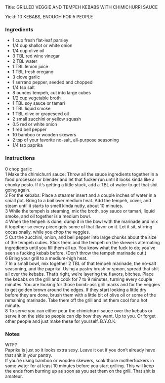 <!DOCTYPE HTML PUBLIC "-//W3C//DTD HTML 4.0 Transitional//EN">
<html>
  <head>
  <title>GRILLED VEGGIE AND TEMPEH KEBABS WITH CHIMICHURRI SAUCE</title><link rel='stylesheet' href='style.css' type='text/css'><meta http-equiv="Content-Style-Stype" content="text/css">
     <meta http-equiv="Content-Type" content="text/html;charset=utf-8">
     </head><body><div class="recipe" itemscope itemtype="http://schema.org/Recipe"><div class='header'><p class="title"><span class="label">Title:</span> <span itemprop="name">GRILLED VEGGIE AND TEMPEH KEBABS WITH CHIMICHURRI SAUCE</span></p>
<p class="yields"><span class="label">Yield:</span> <span itemprop="recipeYield">10 KEBABS, ENOUGH FOR 5 PEOPLE</span></p>
</div><div class="ing"><h3>Ingredients</h3><ul class="ing"><li class="ing" itemprop="ingredients">1 cup fresh flat-leaf parsley </li>
<li class="ing" itemprop="ingredients">1/4 cup shallot or white onion </li>
<li class="ing" itemprop="ingredients">1/4 cup olive oil </li>
<li class="ing" itemprop="ingredients">3 TBL red wine vinegar </li>
<li class="ing" itemprop="ingredients">2 TBL water </li>
<li class="ing" itemprop="ingredients">1 TBL lemon juice </li>
<li class="ing" itemprop="ingredients">1 TBL fresh oregano </li>
<li class="ing" itemprop="ingredients">3 clove garlic </li>
<li class="ing" itemprop="ingredients">1 serrano pepper, seeded and chopped </li>
<li class="ing" itemprop="ingredients">1/4 tsp salt </li>
<li class="ing" itemprop="ingredients">8 ounces tempeh, cut into large cubes </li>
<li class="ing" itemprop="ingredients">1/2 cup vegetable broth </li>
<li class="ing" itemprop="ingredients">1 TBL soy sauce or tamari </li>
<li class="ing" itemprop="ingredients">1 TBL liquid smoke </li>
<li class="ing" itemprop="ingredients">1 TBL olive or grapeseed oil </li>
<li class="ing" itemprop="ingredients">2 small zucchini or yellow squash </li>
<li class="ing" itemprop="ingredients">0.5 red or white onion </li>
<li class="ing" itemprop="ingredients">1 red bell pepper </li>
<li class="ing" itemprop="ingredients">10 bamboo or wooden skewers </li>
<li class="ing" itemprop="ingredients">2 tsp of your favorite no-salt, all-purpose seasoning </li>
<li class="ing" itemprop="ingredients">1/4 tsp paprika </li>
</ul>
</div>
<div class="instructions"><h3 class="Instructions">Instructions</h3><div itemprop="recipeInstructions"><p>0 chop garlic<br>1 Make the chimichurri sauce: Throw all the sauce ingredients together in a food processor or blender and let that fucker run until it looks kinda like a chunky pesto. If it’s getting a little stuck, add a TBL of water to get that shit going again.<br>2 For the kebabs: Place a steamer insert and a couple inches of water in a small pot. Bring to a boil over medium heat. Add the tempeh, cover, and steam until it starts to smell kinda nutty, about 10 minutes.<br>3 While the tempeh is steaming, mix the broth, soy sauce or tamari, liquid smoke, and oil together is a medium bowl.<br>4 When the tempeh is done, dump it in the bowl with the marinade and mix it together so every piece gets some of that flavor on it. Let it sit, stirring occasionally, while you chop the veggies.<br>5 Cut the zucchini, onion, and bell pepper into large chunks about the size of the tempeh cubes. Stick them and the tempeh on the skewers alternating ingredients until you fill them all up. You know what the fuck to do; you’ve seen a fucking kebab before. (Don’t throw the tempeh marinade out.)<br>6 Bring your grill to a medium-high heat.<br>7 In a small bowl, mix together 2 TBL of that tempeh marinade, the no-salt seasoning, and the paprika. Using a pastry brush or spoon, spread that shit all over the kebabs. That’s right, we’re layering the flavors, bitches. Place the kebabs on the grill and cook for 7 to 9 minutes, turning every couple minutes. You are looking for those bomb-ass grill marks and for the veggies to get golden brown around the edges. If they start looking a little dry before they are done, brush them with a little bit of olive oil or some of the remaining marinade. Take them off the grill and let them cool for a hot minute.<br>8 To serve you can either pour the chimichurri sauce over the kebabs or serve it on the side so people can dip how they want. Up to you. Or forget other people and just make these for yourself. B.Y.O.K.</p></div></div><div class="modifications"><h3 class="Notes">Notes</h3><p>WTF?<br> Paprika is just so it looks extra sexy. Leave it out if you don’t already have that shit in your pantry.<br>If you’re using bamboo or wooden skewers, soak those motherfuckers in some water for at least 10 minutes before you start grilling. This will keep the ends from burning up as soon as you set them on the grill. That shit is amateur.</p></div></div>

</body>
</html>